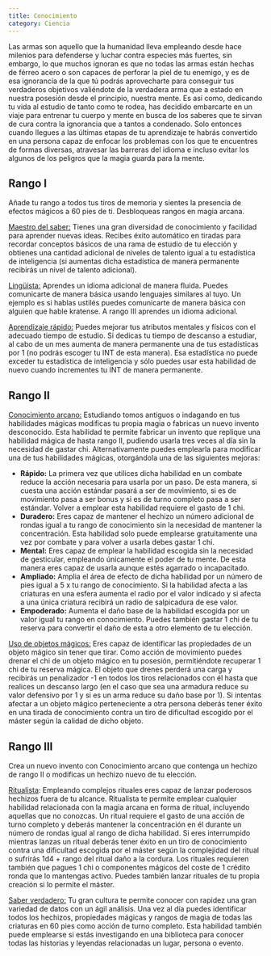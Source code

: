 ```yaml
---
title: Conocimiento
category: Ciencia
---
```


Las armas son aquello que la humanidad lleva empleando desde hace milenios para defenderse y luchar contra especies más fuertes, sin embargo, lo que muchos ignoran es que no todas las armas están hechas de férreo acero o son capaces de perforar la piel de tu enemigo, y es de esa ignorancia de la que tú podrás aprovecharte para conseguir tus verdaderos objetivos valiéndote de la verdadera arma que a estado en nuestra posesión desde el principio, nuestra mente. Es así como, dedicando tu vida al estudio de tanto como te rodea, has decidido embarcarte en un viaje para entrenar tu cuerpo y mente en busca de los saberes que te sirvan de cura contra la ignorancia que a tantos a condenado. Solo entonces cuando llegues a las últimas etapas de tu aprendizaje te habrás convertido en una persona capaz de enfocar los problemas con los que te encuentres de formas diversas, atravesar las barreras del idioma e incluso evitar los algunos de los peligros que la magia guarda para la mente.

## Rango I

Añade tu rango a todos tus tiros de memoria y sientes la presencia de efectos mágicos a 60 pies de ti. Desbloqueas rangos en magia arcana.

<u>Maestro del saber:</u> Tienes una gran diversidad de conocimiento y facilidad para aprender nuevas ideas. Recibes éxito automático en tiradas para recordar conceptos básicos de una rama de estudio de tu elección y obtienes una cantidad adicional de niveles de talento igual a tu estadística de inteligencia (si aumentas dicha estadística de manera permanente recibirás un nivel de talento adicional).

<u>Lingüista:</u> Aprendes un idioma adicional de manera fluida. Puedes comunicarte de manera básica usando lenguajes similares al tuyo. Un ejemplo es si hablas ustilés puedes comunicarte de manera básica con alguien que hable kratense. A rango III aprendes un idioma adicional.

<u>Aprendizaje rápido:</u> Puedes mejorar tus atributos mentales y físicos con el adecuado tiempo de estudio. Si dedicas tu tiempo de descanso a estudiar, al cabo de un mes aumenta de manera permanente una de tus estadísticas por 1 (no podrás escoger tu INT de esta manera). Esa estadística no puede exceder tu estadística de inteligencia y sólo puedes usar esta habilidad de nuevo cuando incrementes tu INT de manera permanente. 

## Rango II

<u>Conocimiento arcano:</u> Estudiando tomos antiguos o indagando en tus habilidades mágicas modificas tu propia magia o fabricas un nuevo invento desconocido. Esta habilidad te permite fabricar un invento que replique una habilidad mágica de hasta rango II, pudiendo usarla tres veces al día sin la necesidad de gastar chi. Alternativamente puedes emplearla para modificar una de tus habilidades mágicas, otorgándola una de las siguientes mejoras:

- **Rápido:** La primera vez que utilices dicha habilidad en un combate reduce la acción necesaria para usarla por un paso. De esta manera, si cuesta una acción estándar pasará a ser de movimiento, si es de movimiento pasa a ser bonus y si es de turno completo pasa a ser estándar. Volver a emplear esta habilidad requiere el gasto de 1 chi.
- **Duradero:** Eres capaz de mantener el hechizo un número adicional de rondas igual a tu rango de conocimiento sin la necesidad de mantener la concentración. Esta habilidad solo puede emplearse gratuitamente una vez por combate y para volver a usarla debes gastar 1 chi.
- **Mental:** Eres capaz de emplear la habilidad escogida sin la necesidad de gesticular, empleando únicamente el poder de tu mente. De esta manera eres capaz de usarla aunque estés agarrado o incapacitado.
- **Ampliado:** Amplia el área de efecto de dicha habilidad por un número de pies igual a 5 x tu rango de conocimiento. Si la habilidad afecta a las criaturas en una esfera aumenta el radio por el valor indicado y si afecta a una única criatura recibirá un radio de salpicadura de ese valor.
- **Empoderado:** Aumenta el daño base de la habilidad escogida por un valor igual tu rango en conocimiento. Puedes también gastar 1 chi de tu reserva para convertir el daño de esta a otro elemento de tu elección.

<u>Uso de objetos mágicos:</u> Eres capaz de identificar las propiedades de un objeto mágico sin tener que tirar. Como acción de movimiento puedes drenar el chi de un objeto mágico en tu posesión, permitiéndote recuperar 1 chi de tu reserva mágica. El objeto que drenes perderá una carga y recibirás un penalizador -1 en todos los tiros relacionados con él hasta que realices un descanso largo (en el caso que sea una armadura reduce su valor defensivo por 1 y si es un arma reduce su daño base por 1). Si intentas afectar a un objeto mágico perteneciente a otra persona deberás tener éxito en una tirada de conocimiento contra un tiro de dificultad escogido por el máster según la calidad de dicho objeto.

## Rango III 

Crea un nuevo invento con Conocimiento arcano que contenga un hechizo de rango II o modificas un hechizo nuevo de tu elección.

<u>Ritualista</u>: Empleando complejos rituales eres capaz de lanzar poderosos hechizos fuera de tu alcance. Ritualista te permite emplear cualquier habilidad relacionada con la magia arcana en forma de ritual, incluyendo aquellas que no conozcas. Un ritual requiere el gasto de una acción de turno completo y deberás mantener la concentración en él durante un número de rondas igual al rango de dicha habilidad. Si eres interrumpido mientras lanzas un ritual deberás tener éxito en un tiro de conocimiento contra una dificultad escogida por el máster según la complejidad del ritual o sufrirás 1d4 + rango del ritual daño a la cordura. Los rituales requieren también que pagues 1 chi o componentes mágicos del coste de 1 crédito ronda que lo mantengas activo. Puedes también lanzar rituales de tu propia creación si lo permite el máster.

<u>Saber verdadero:</u> Tu gran cultura te permite conocer con rapidez una gran variedad de datos con un ágil análisis. Una vez al día puedes identificar todos los hechizos, propiedades mágicas y rangos de magia de todas las criaturas en 60 pies como acción de turno completo. Esta habilidad también puede emplearse si estás investigando en una biblioteca para conocer todas las historias y leyendas relacionadas un lugar, persona o evento.